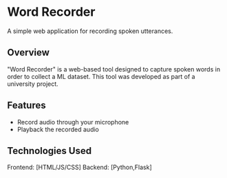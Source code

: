 
# Word Recorder

A simple web application for recording spoken utterances.

## Overview
"Word Recorder" is a web-based tool designed to capture spoken words in order to collect a ML dataset. 
This tool was developed as part of a university project.

## Features
 - Record audio through your microphone
 - Playback the recorded audio

## Technologies Used
Frontend: [HTML/JS/CSS]
Backend: [Python,Flask]
